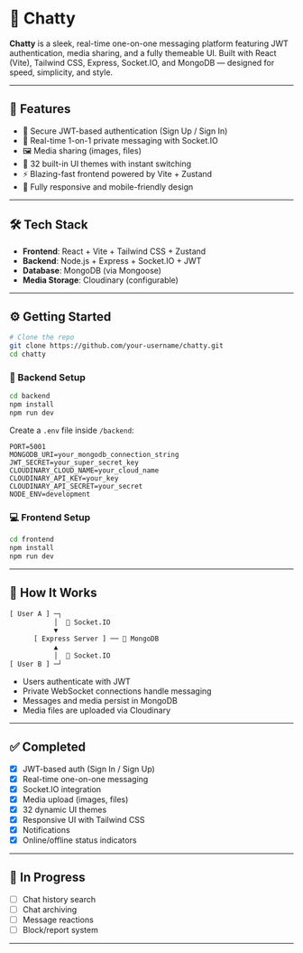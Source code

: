 # 💬 Chatty

**Chatty** is a sleek, real-time one-on-one messaging platform featuring JWT authentication, media sharing, and a fully themeable UI. Built with React (Vite), Tailwind CSS, Express, Socket.IO, and MongoDB — designed for speed, simplicity, and style.

---

## 🚀 Features

- 🔐 Secure JWT-based authentication (Sign Up / Sign In)
- 💬 Real-time 1-on-1 private messaging with Socket.IO
- 🖼️ Media sharing (images, files)
- 🎨 32 built-in UI themes with instant switching
- ⚡ Blazing-fast frontend powered by Vite + Zustand
- 📱 Fully responsive and mobile-friendly design

---

## 🛠️ Tech Stack

- **Frontend**: React + Vite + Tailwind CSS + Zustand
- **Backend**: Node.js + Express + Socket.IO + JWT
- **Database**: MongoDB (via Mongoose)
- **Media Storage**: Cloudinary (configurable)

---

## ⚙️ Getting Started

```bash
# Clone the repo
git clone https://github.com/your-username/chatty.git
cd chatty
```

### 🔧 Backend Setup

```bash
cd backend
npm install
npm run dev
```

Create a `.env` file inside `/backend`:

```
PORT=5001
MONGODB_URI=your_mongodb_connection_string
JWT_SECRET=your_super_secret_key
CLOUDINARY_CLOUD_NAME=your_cloud_name
CLOUDINARY_API_KEY=your_key
CLOUDINARY_API_SECRET=your_secret
NODE_ENV=development
```

### 💻 Frontend Setup

```bash
cd frontend
npm install
npm run dev
```

---

## 📡 How It Works

```txt
[ User A ] ─┐
           │  🔄 Socket.IO
           ▼
      [ Express Server ] ── 💾 MongoDB
           ▲
           │  🔄 Socket.IO
[ User B ] ─┘
```

- Users authenticate with JWT
- Private WebSocket connections handle messaging
- Messages and media persist in MongoDB
- Media files are uploaded via Cloudinary

---

## ✅ Completed

- [x] JWT-based auth (Sign In / Sign Up)
- [x] Real-time one-on-one messaging
- [x] Socket.IO integration
- [x] Media upload (images, files)
- [x] 32 dynamic UI themes
- [x] Responsive UI with Tailwind CSS
- [x] Notifications
- [x] Online/offline status indicators

---

## 🔮 In Progress

- [ ] Chat history search
- [ ] Chat archiving
- [ ] Message reactions
- [ ] Block/report system

---
